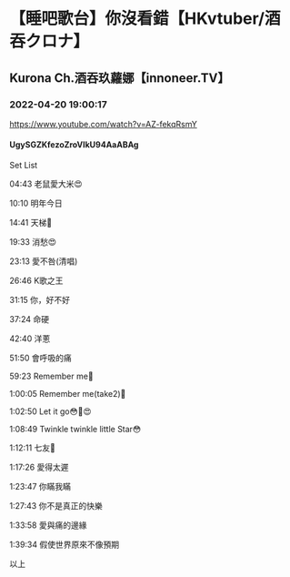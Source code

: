 # 【睡吧歌台】你沒看錯【HKvtuber/酒吞クロナ】

## Kurona Ch.酒吞玖蘿娜【innoneer.TV】

### 2022-04-20 19:00:17

https://www.youtube.com/watch?v=AZ-fekqRsmY

#### UgySGZKfezoZroVIkU94AaABAg

Set List

04:43 老鼠愛大米😍

10:10 明年今日

14:41 天梯🤣

19:33 消愁😍

23:13 愛不咎(清唱)

26:46 K歌之王

31:15 你，好不好

37:24 命硬

42:40 洋蔥

51:50 會呼吸的痛

59:23 Remember me🤣

1:00:05 Remember me(take2)🤣

1:02:50 Let it go😳🤣😍

1:08:49 Twinkle twinkle little Star😳

1:12:11 七友🤣

1:17:26 愛得太遲

1:23:47 你瞞我瞞

1:27:43 你不是真正的快樂

1:33:58 愛與痛的邊緣

1:39:34 假使世界原來不像預期

以上

